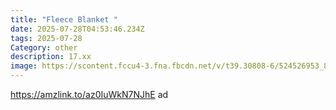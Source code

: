 ```yaml
---
title: "Fleece Blanket "
date: 2025-07-28T04:53:46.234Z
tags: 2025-07-28
Category: other
description: 17.xx
image: https://scontent.fccu4-3.fna.fbcdn.net/v/t39.30808-6/524526953_816001257631958_5663883696748370884_n.jpg?stp=dst-jpg_p180x540_tt6&_nc_cat=106&ccb=1-7&_nc_sid=aa7b47&_nc_ohc=hLhj8PFur6wQ7kNvwHBYNau&_nc_oc=AdnCvLWmadZvOIrjWkF3oSXub-KTKjf73CDjjG3jrQoS5CQtXkKj1EKFyxYN7N1DBuM&_nc_zt=23&_nc_ht=scontent.fccu4-3.fna&_nc_gid=SVeg8rzpman5uVKPRhI0wA&oh=00_AfRCri4-9UwNtsDN6BfMkwZsvjdP4gseKAdzy41eEPP0Xg&oe=688CB7BA
---
```

https://amzlink.to/az0IuWkN7NJhE ad